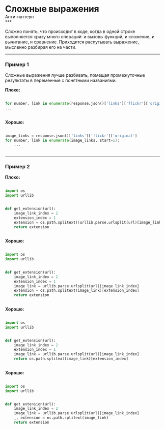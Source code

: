 
<div class="sticky-header">
  <div>
    <h1 style="margin: 0;">Сложные выражения</h1>
    <p style="margin: 0;">Анти-паттерн</p>
  </div>
</div>
***

Сложно понять, что происходит в коде, когда в одной строке выполняется сразу много операций: и вызовы функций, и сложение, и вычитание, и сравнение. Приходится распутывать выражение, мысленно разбирая его на части.

***

### Пример 1

Сложные выражения лучше разбивать, помещая промежуточные результаты в переменные с понятными названиями.


                                **Плохо:**

                                ```python
                                for number, link in enumerate(response.json()['links']['flickr']['original'], start=1):
...
                                ```


                                    **Хорошо:**

                                    ```python
                                    image_links = response.json()['links']['flickr']['original']
for number, link in enumerate(image_links, start=1):
    ...
                                    ```

***

### Пример 2


                                    **Плохо:**

                                    ```python
                                    import os
import urllib


def get_extension(url):
    image_link_index = 2
    extension_index = 1
    extension = os.path.splitext((urllib.parse.urlsplit(url)[image_link_index]))[extension_index]
    return extension
                                    ```


                                    **Хорошо:**

                                    ```python
                                    import os
import urllib


def get_extension(url):
    image_link_index = 2
    extension_index = 1
    image_link = urllib.parse.urlsplit(url)[image_link_index]
    extension = os.path.splitext(image_link)[extension_index]
    return extension
                                    ```


                                    **Хорошо:**

                                    ```python
                                    import os
import urllib


def get_extension(url):
    image_link_index = 2
    extension_index = 1
    image_link = urllib.parse.urlsplit(url)[image_link_index]
    return os.path.splitext(image_link)[extension_index]
                                    ```


                                    **Хорошо:**

                                    ```python
                                    import os
import urllib


def get_extension(url):
    image_link_index = 2
    image_link = urllib.parse.urlsplit(url)[image_link_index]
    _, extension = os.path.splitext(image_link)
    return extension
                                    ```


